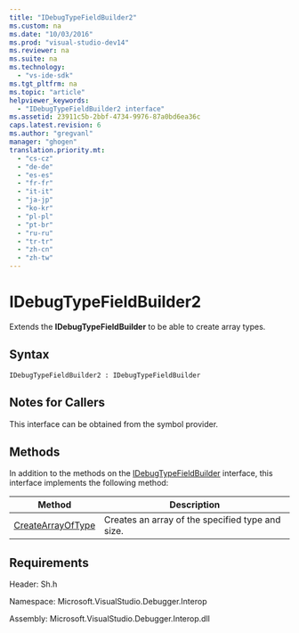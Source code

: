 ```yaml
---
title: "IDebugTypeFieldBuilder2"
ms.custom: na
ms.date: "10/03/2016"
ms.prod: "visual-studio-dev14"
ms.reviewer: na
ms.suite: na
ms.technology: 
  - "vs-ide-sdk"
ms.tgt_pltfrm: na
ms.topic: "article"
helpviewer_keywords: 
  - "IDebugTypeFieldBuilder2 interface"
ms.assetid: 23911c5b-2bbf-4734-9976-87a0bd6ea36c
caps.latest.revision: 6
ms.author: "gregvanl"
manager: "ghogen"
translation.priority.mt: 
  - "cs-cz"
  - "de-de"
  - "es-es"
  - "fr-fr"
  - "it-it"
  - "ja-jp"
  - "ko-kr"
  - "pl-pl"
  - "pt-br"
  - "ru-ru"
  - "tr-tr"
  - "zh-cn"
  - "zh-tw"
---
```

# IDebugTypeFieldBuilder2
Extends the **IDebugTypeFieldBuilder** to be able to create array types.  
  
## Syntax  
  
```  
IDebugTypeFieldBuilder2 : IDebugTypeFieldBuilder  
```  
  
## Notes for Callers  
 This interface can be obtained from the symbol provider.  
  
## Methods  
 In addition to the methods on the [IDebugTypeFieldBuilder](../extensibility/idebugtypefieldbuilder.md) interface, this interface implements the following method:  
  
|Method|Description|  
|------------|-----------------|  
|[CreateArrayOfType](../extensibility/idebugtypefieldbuilder2--createarrayoftype.md)|Creates an array of the specified type and size.|  
  
## Requirements  
 Header: Sh.h  
  
 Namespace: Microsoft.VisualStudio.Debugger.Interop  
  
 Assembly: Microsoft.VisualStudio.Debugger.Interop.dll